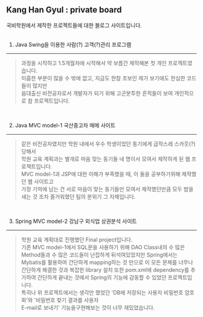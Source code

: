 Kang Han Gyul : private board<br>
-----------------------------
국비학원에서 제작한 프로젝트들에 대한 블로그 사이트입니다.<br>
<br>

1. Java Swing을 이용한 사람(?) 고객(?)관리 프로그램<br>
------------------------------------------------
>과정을 시작하고 1.5개월차에 시작해서 약 보름간 제작해본 첫 개인 프로젝트였습니다.<br>
>미흡한 부분이 많을 수 밖에 없고, 지금도 한참 초보인 제가 보기에도 한심한 코드들이 많지만<br>
>음대출신 비전공자로서 개발자가 되기 위해 고군분투한 흔적들이 보여 개인적으로 참  프로젝트입니다.<br>
<br>

2. Java MVC model-1 국산중고차 매매 사이트<br>
----------------------------------------
>같은 비전공자였지만 학원 내에서 우수 학생이었던 동기에게 급작스레 스카웃(?) 당해서<br>
>학원 교육 계획과는 별개로 마음 맞는 동기들 네 명이서 모여서 제작하게 된 웹 프로젝트입니다.<br>
>MVC model-1과 JSP에 대한 이해가 부족했을 때, 이 둘을 공부하기위해 제작했던 웹 사이트고<br>
>가장 기억에 남는 건 서로 마음이 맞는 동기들만 모여서 제작했던만큼 모두 밤을 새는 것 조차 즐거워했던 팀의 분위기 그 자체입니다.<br>
<br>

3. Spring MVC model-2 강남구 외식업 상권분석 사이트<br>
-------------------------------------------------
>학원 교육 계획대로 진행했던 Final project입니다.<br>
>기존 MVC model-1에서 SQL문을 사용하기 위해 DAO Class내의 수 많은 Method들과 수 많은 코드들이 난잡하게 뒤석여있었지만
>Spring에서는 Mybatis를 활용하여 간단하게 mapping하는 것 만으로 이 모든 문제를 너무나 간단하게 해결한 것과
>복잡한 library 설치 또한 pom.xml에 dependency를 추가하여 간단하게 끝내는 것에서 Spring의 기능에 감동할 수 있었던 프로젝트입니다.<br>
>특히나 위 프로젝트에서는 생각만 했었던 'DB에 저장되는 사용자 비밀번호 암호화'와 '비밀번호 찾기 결과를 사용자<br> 
>E-mail로 보내기' 기능을구현해보는 것이 너무 재밌었습니다.
 
